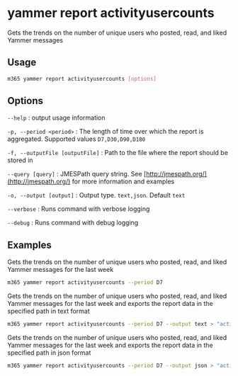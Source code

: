 # yammer report activityusercounts

Gets the trends on the number of unique users who posted, read, and liked Yammer messages

## Usage

```sh
m365 yammer report activityusercounts [options]
```

## Options

`--help`
: output usage information

`-p, --period <period>`
: The length of time over which the report is aggregated. Supported values `D7,D30,D90,D180`

`-f, --outputFile [outputFile]`
: Path to the file where the report should be stored in

`--query [query]`
: JMESPath query string. See [http://jmespath.org/](http://jmespath.org/) for more information and examples

`-o, --output [output]`
: Output type. `text,json`. Default `text`

`--verbose`
: Runs command with verbose logging

`--debug`
: Runs command with debug logging

## Examples

Gets the trends on the number of unique users who posted, read, and liked Yammer messages for the last week

```sh
m365 yammer report activityusercounts --period D7
```

Gets the trends on the number of unique users who posted, read, and liked Yammer messages for the last week and exports the report data in the specified path in text format

```sh
m365 yammer report activityusercounts --period D7 --output text > "activityusercounts.txt"
```

Gets the trends on the number of unique users who posted, read, and liked Yammer messages for the last week and exports the report data in the specified path in json format

```sh
m365 yammer report activityusercounts --period D7 --output json > "activityusercounts.json"
```
